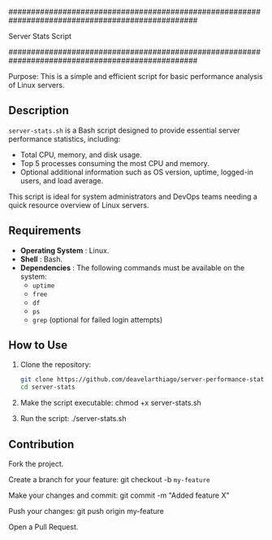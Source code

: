 ##################################################################################################

Server Stats Script

##################################################################################################

Purpose: This is a simple and efficient script for basic performance analysis of Linux servers.

## Description ##

`server-stats.sh` is a Bash script designed to provide essential server performance statistics, including:
- Total CPU, memory, and disk usage.
- Top 5 processes consuming the most CPU and memory.
- Optional additional information such as OS version, uptime, logged-in users, and load average.

This script is ideal for system administrators and DevOps teams needing a quick resource overview of Linux servers.

## Requirements ##

- **Operating System**  : Linux.
- **Shell**             : Bash.
- **Dependencies**      : The following commands must be available on the system:
  - `uptime`
  - `free`
  - `df`
  - `ps`
  - `grep` (optional for failed login attempts)

## How to Use ##

1. Clone the repository:
   ```bash
   git clone https://github.com/deavelarthiago/server-performance-stats
   cd server-stats

2. Make the script executable:
   chmod +x server-stats.sh

3. Run the script:
   ./server-stats.sh

## Contribution ##

Fork the project.

Create a branch for your feature:
   git checkout -b `my-feature`

Make your changes and commit:
   git commit -m "Added feature X"

Push your changes:
   git push origin my-feature

Open a Pull Request.